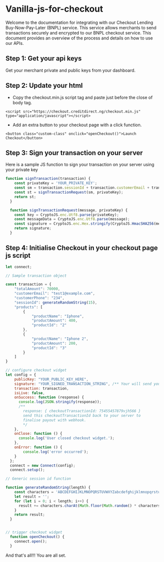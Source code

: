 # Vanilla-js-for-checkout

Welcome to the documentation for integrating with our Checkout Lending Buy-Now-Pay-Later (BNPL) service. This service allows merchants to send transactions securely and encrypted to our BNPL checkout service. This document provides an overview of the process and details on how to use our APIs.


## Step 1: Get your api keys
Get your merchant private and public keys from your dashboard.


## Step 2: Update your html
- Copy the checkout.min.js script tag and paste just before the close of body tag.
```
<script src="https://checkout.creditdirect.ng/checkout.min.js" type="application/javascript"></script>
```
- Add an extra button to your checkout page with a click function.
```
<button class="custom-class" onclick="openCheckout()">Launch Checkout</button>
```

## Step 3: Sign your transaction on your server
Here is a sample JS function to sign your transaction on your server using your private key

```javascript
function signTransaction(transaction) {
    const privateKey = 'YOUR_PRIVATE_KEY';
    const sm = transaction.sessionId + transaction.customerEmail + transaction.totalAmount;
    const st = signTransactionRequest(sm, privateKey);
    return st;
  }

  function signTransactionRequest(message, privateKey) {
    const key = CryptoJS.enc.Utf8.parse(privateKey);
    const messageData = CryptoJS.enc.Utf8.parse(message);
    const signature = CryptoJS.enc.Hex.stringify(CryptoJS.HmacSHA256(messageData, key));
    return signature;
  }
```


## Step 4: Initialise Checkout in your checkout page js script

```javascript
let connect;

// Sample transaction object

const transaction = {
    "totalAmount": 70000,
    "customerEmail": "test1@example.com",
    "customerPhone": "234",
    "sessionId": generateRandomString(15),
    "products": [
        {
            "productName": "Iphone",
            "productAmount": 400,
            "productId": "2"
        },
        {
            "productName": "Iphone 2",
            "productAmount": 200,
            "productId": "3"
        }
    ]
}

// configure checkout widget
let config = {
    publicKey: "YOUR_PUBLIC_KEY_HERE",
    signature: "YOUR_SIGNED_TRANSACTION_STRING", /** Your will send your transaction to your server and sign it with your private key **/
    transaction: transaction,
    isLive: false,
    onSuccess: function (response) {
      console.log(JSON.stringify(response));
      /** 
        response: { checkoutTransactionId: 75455457879vjh566 }
        send this checkoutTransactionId back to your server to 
        finalise payout with webhook.
        */
    },
    onClose: function () {
      console.log('User closed checkout widget.');
    },
    onError: function () {
        console.log('error occurred');
    }
  };
  connect = new Connect(config);
  connect.setup();

// Generic session id function

function generateRandomString(length) {
    const characters = 'ABCDEFGHIJKLMNOPQRSTUVWXYZabcdefghijklmnopqrstuvwxyz0123456789';
    let result = '';
    for (let i = 0; i < length; i++) {
      result += characters.charAt(Math.floor(Math.random() * characters.length));
    }
    return result;
  }


// trigger checkout widget
  function openCheckout() {
    connect.open();
  }


```


And that's all!!! You are all set. 


